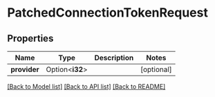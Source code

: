 # PatchedConnectionTokenRequest

## Properties

Name | Type | Description | Notes
------------ | ------------- | ------------- | -------------
**provider** | Option<**i32**> |  | [optional]

[[Back to Model list]](../README.md#documentation-for-models) [[Back to API list]](../README.md#documentation-for-api-endpoints) [[Back to README]](../README.md)


